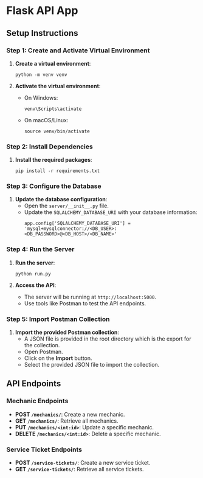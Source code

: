 # Flask API App

## Setup Instructions

### Step 1: Create and Activate Virtual Environment

1. **Create a virtual environment**:

   ```
   python -m venv venv
   ```

2. **Activate the virtual environment**:
   - On Windows:
     ```
     venv\Scripts\activate
     ```
   - On macOS/Linux:
     ```
     source venv/bin/activate
     ```

### Step 2: Install Dependencies

1. **Install the required packages**:
   ```
   pip install -r requirements.txt
   ```

### Step 3: Configure the Database

1. **Update the database configuration**:
   - Open the `server/__init__.py` file.
   - Update the `SQLALCHEMY_DATABASE_URI` with your database information:
     ```
     app.config['SQLALCHEMY_DATABASE_URI'] = 'mysql+mysqlconnector://<DB_USER>:<DB_PASSWORD>@<DB_HOST>/<DB_NAME>'
     ```

### Step 4: Run the Server

1. **Run the server**:

   ```
   python run.py
   ```

2. **Access the API**:
   - The server will be running at `http://localhost:5000`.
   - Use tools like Postman to test the API endpoints.

### Step 5: Import Postman Collection

1. **Import the provided Postman collection**:
   - A JSON file is provided in the root directory which is the export for the collection.
   - Open Postman.
   - Click on the **Import** button.
   - Select the provided JSON file to import the collection.

## API Endpoints

### Mechanic Endpoints

- **POST `/mechanics/`**: Create a new mechanic.
- **GET `/mechanics/`**: Retrieve all mechanics.
- **PUT `/mechanics/<int:id>`**: Update a specific mechanic.
- **DELETE `/mechanics/<int:id>`**: Delete a specific mechanic.

### Service Ticket Endpoints

- **POST `/service-tickets/`**: Create a new service ticket.
- **GET `/service-tickets/`**: Retrieve all service tickets.

